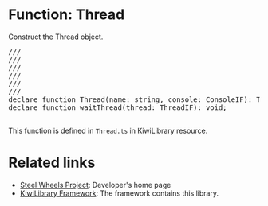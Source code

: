 # Function: Thread
Construct the Thread object.

<pre>
/// <reference path="Enum.d.ts" />
/// <reference path="Intf.d.ts" />
/// <reference path="File.d.ts" />
/// <reference path="Builtin.d.ts" />
/// <reference path="func-_Thread.d.ts" />
/// <reference path="func-sleep.d.ts" />
declare function Thread(name: string, console: ConsoleIF): ThreadIF | null;
declare function waitThread(thread: ThreadIF): void;

</pre>

This function is defined in <code>Thread.ts</code> in KiwiLibrary resource.

# Related links
* [Steel Wheels Project](https://gitlab.com/steewheels/project/-/blob/main/README.md): Developer's home page
* [KiwiLibrary Framework](https://gitlab.com/steewheels/kiwiscript/-/blob/main/KiwiLibrary/README.md): The framework contains this library.


